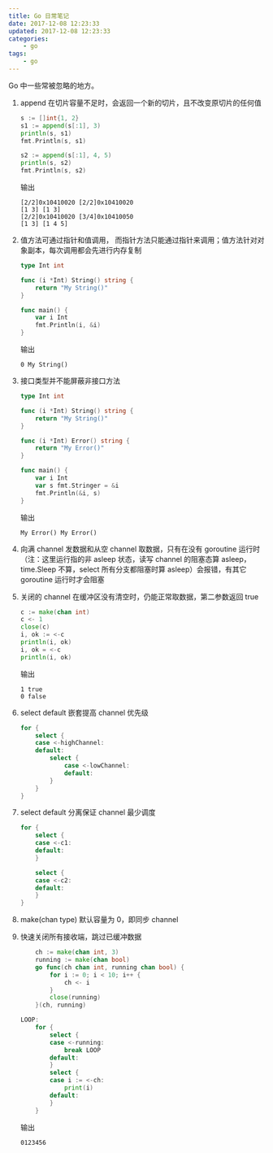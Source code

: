 ```yaml
---
title: Go 日常笔记
date: 2017-12-08 12:23:33
updated: 2017-12-08 12:23:33
categories:
    - go
tags:
    - go
---
```

Go 中一些常被忽略的地方。
<!-- more -->

1. append 在切片容量不足时，会返回一个新的切片，且不改变原切片的任何值
    ```go
    s := []int{1, 2}
    s1 := append(s[:1], 3)
    println(s, s1)
    fmt.Println(s, s1)
    
    s2 := append(s[:1], 4, 5)
    println(s, s2)
    fmt.Println(s, s2)
    ```
    输出
    ```console
    [2/2]0x10410020 [2/2]0x10410020
    [1 3] [1 3]
    [2/2]0x10410020 [3/4]0x10410050
    [1 3] [1 4 5]
    ```

1. 值方法可通过指针和值调用， 而指针方法只能通过指针来调用；值方法针对对象副本，每次调用都会先进行内存复制
    ```go
    type Int int

    func (i *Int) String() string {
        return "My String()"
    }

    func main() {
        var i Int
        fmt.Println(i, &i)
    }
    ```
    输出
    ```console
    0 My String()
    ```

1. 接口类型并不能屏蔽非接口方法
    ```go
    type Int int

    func (i *Int) String() string {
        return "My String()"
    }

    func (i *Int) Error() string {
        return "My Error()"
    }

    func main() {
	    var i Int
        var s fmt.Stringer = &i
        fmt.Println(&i, s)
    }
    ```
    输出
    ```console
    My Error() My Error()
    ```

1. 向满 channel 发数据和从空 channel 取数据，只有在没有 goroutine 运行时（注：这里运行指的非 asleep 状态，读写 channel 的阻塞态算 asleep，time.Sleep 不算，select 所有分支都阻塞时算 asleep）会报错，有其它 goroutine 运行时才会阻塞

1. 关闭的 channel 在缓冲区没有清空时，仍能正常取数据，第二参数返回 true
    ```go
    c := make(chan int)
    c <- 1
    close(c)
    i, ok := <-c
    println(i, ok)
    i, ok = <-c
    println(i, ok)
    ```
    输出
    ```console
    1 true
    0 false
    ```

1. select default 嵌套提高 channel 优先级
    ```go
    for {
        select {
        case <-highChannel:
        default:
            select {
                case <-lowChannel:
                default:
            }
        }
    }
    ```

1. select default 分离保证 channel 最少调度
    ```go
    for {
        select {
        case <-c1:
        default:
        }
	
        select {
        case <-c2:
        default:
        }
    }
    ```

1. make(chan type) 默认容量为 0，即同步 channel

1. 快速关闭所有接收端，跳过已缓冲数据
    ```go
        ch := make(chan int, 3)
        running := make(chan bool)
        go func(ch chan int, running chan bool) {
            for i := 0; i < 10; i++ {
                ch <- i
            }
            close(running)
        }(ch, running)

    LOOP:
        for {
            select {
            case <-running:
                break LOOP
            default:
            }
            select {
            case i := <-ch:
                print(i)
            default:
            }
        }
    ```
    输出
    ```console
    0123456
    ```
